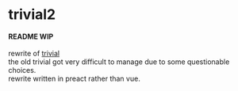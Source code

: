 # trivial2
**README WIP**<br><br>
rewrite of [trivial](https://github.com/TheCalculus/trivial)<br>
the old trivial got very difficult to manage due to some questionable choices.<br>
rewrite written in preact rather than vue.<br>